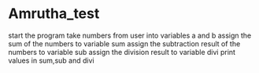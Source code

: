 # Amrutha_test
start the program
take numbers from user into variables a and b
assign the sum of the numbers to variable sum
assign the subtraction result of the numbers to variable sub
assign the division result to variable divi
print values in sum,sub and divi
